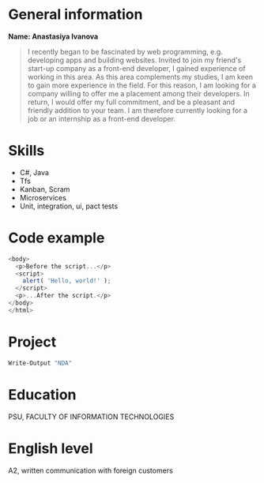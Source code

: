 # General information

**Name: Anastasiya Ivanova** 

> I recently began to be fascinated by web programming, e.g. developing apps and building websites. Invited to join my friend's start-up company as a front-end developer, I gained experience of working in this area. 
As this area complements my studies, I am keen to gain more experience in the field. For this reason, I am looking for a company willing to offer me a placement among their developers. In return, I would offer my full commitment, and be a pleasant and friendly addition to your team.
I am therefore currently looking for a job or an internship as a front-end developer.

# Skills

- C#, Java
- Tfs
- Kanban, Scram
- Microservices
- Unit, integration, ui, pact tests

# Code example

```javascript
<body>
  <p>Before the script...</p>
  <script>
    alert( 'Hello, world!' );
  </script>
  <p>...After the script.</p>
</body>
</html>
```

# Project 

```sh
Write-Output "NDA"
```

# Education

PSU, FACULTY OF INFORMATION TECHNOLOGIES

# English level

A2, written communication with foreign customers